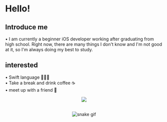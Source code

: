 # Hello! 

## Introduce me
  • I am currently a beginner iOS developer working after graduating from high school. Right now, there are many things I don't know and I'm not good at it, so I'm always doing my best to study.

## interested
  • Swift language 👩🏻‍💻<br/>
  • Take a break and drink coffee ☕️<br/>
  • meet up with a friend 🥰<br/>
  
<div align=center>
  <a href="https://hits.seeyoufarm.com"><img src="https://hits.seeyoufarm.com/api/count/incr/badge.svg?url=https%3A%2F%2Fgithub.com%2Fyuminc03&count_bg=%23A95BFF&title_bg=%23646464&icon=swift.svg&icon_color=%23FFFFFF&title=hits&edge_flat=false"/></a></br></br>
  
  ![snake gif](https://github.com/yuminc03/yuminc03/blob/output/github-contribution-grid-snake.gif)
</div>


